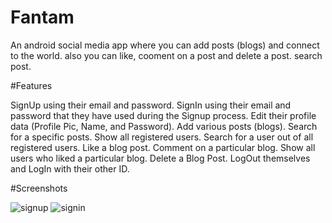# Fantam
An android social media app where you can add posts (blogs) and connect to the world.
also you can like, cooment on a post and delete a post.
search post.



#Features

SignUp using their email and password.
SignIn using their email and password that they have used during the Signup process.
Edit their profile data (Profile Pic, Name, and Password).
Add various posts (blogs).
Search for a specific posts.
Show all registered users.
Search for a user out of all registered users.
Like a blog post.
Comment on a particular blog.
Show all users who liked a particular blog.
Delete a Blog Post.
LogOut themselves and LogIn with their other ID.

#Screenshots

![signup](https://user-images.githubusercontent.com/88261926/165497611-41c084c2-c3d3-4fc0-a086-668b7c49bc6c.jpg) ![signin](https://user-images.githubusercontent.com/88261926/165497989-ed40eaa7-34d9-4d4b-8e87-eab2eee8eb02.jpg)


